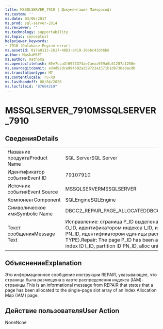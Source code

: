 ```yaml
---
title: MSSQLSERVER_7910 | Документация Майкрософт
ms.custom: ''
ms.date: 03/06/2017
ms.prod: sql-server-2014
ms.reviewer: ''
ms.technology: supportability
ms.topic: conceptual
helpviewer_keywords:
- 7910 (Database Engine error)
ms.assetid: 017a0113-2b17-40b3-a419-30bbc43d46b8
author: MashaMSFT
ms.author: mathoma
ms.openlocfilehash: 60e7cca3f6973374ae7aeaa959a0b31207a1258e
ms.sourcegitcommit: ad4d92dce894592a259721a1571b1d8736abacdb
ms.translationtype: MT
ms.contentlocale: ru-RU
ms.lasthandoff: 08/04/2020
ms.locfileid: "87664219"
---
```

# <a name="mssqlserver_7910"></a><span data-ttu-id="05938-102">MSSQLSERVER_7910</span><span class="sxs-lookup"><span data-stu-id="05938-102">MSSQLSERVER_7910</span></span>
    
## <a name="details"></a><span data-ttu-id="05938-103">Сведения</span><span class="sxs-lookup"><span data-stu-id="05938-103">Details</span></span>  
  
|||  
|-|-|  
|<span data-ttu-id="05938-104">Название продукта</span><span class="sxs-lookup"><span data-stu-id="05938-104">Product Name</span></span>|<span data-ttu-id="05938-105">SQL Server</span><span class="sxs-lookup"><span data-stu-id="05938-105">SQL Server</span></span>|  
|<span data-ttu-id="05938-106">Идентификатор события</span><span class="sxs-lookup"><span data-stu-id="05938-106">Event ID</span></span>|<span data-ttu-id="05938-107">7910</span><span class="sxs-lookup"><span data-stu-id="05938-107">7910</span></span>|  
|<span data-ttu-id="05938-108">Источник события</span><span class="sxs-lookup"><span data-stu-id="05938-108">Event Source</span></span>|<span data-ttu-id="05938-109">MSSQLSERVER</span><span class="sxs-lookup"><span data-stu-id="05938-109">MSSQLSERVER</span></span>|  
|<span data-ttu-id="05938-110">Компонент</span><span class="sxs-lookup"><span data-stu-id="05938-110">Component</span></span>|<span data-ttu-id="05938-111">SQLEngine</span><span class="sxs-lookup"><span data-stu-id="05938-111">SQLEngine</span></span>|  
|<span data-ttu-id="05938-112">Символическое имя</span><span class="sxs-lookup"><span data-stu-id="05938-112">Symbolic Name</span></span>|<span data-ttu-id="05938-113">DBCC2_REPAIR_PAGE_ALLOCATED</span><span class="sxs-lookup"><span data-stu-id="05938-113">DBCC2_REPAIR_PAGE_ALLOCATED</span></span>|  
|<span data-ttu-id="05938-114">Текст сообщения</span><span class="sxs-lookup"><span data-stu-id="05938-114">Message Text</span></span>|<span data-ttu-id="05938-115">Исправление: страница P_ID выделена объекту с идентификатором O_ID, идентификатором индекса I_ID, идентификатором секции PN_ID, идентификатором единицы распределения A_ID (тип TYPE).</span><span class="sxs-lookup"><span data-stu-id="05938-115">Repair: The page P_ID has been allocated to object ID O_ID, index ID I_ID, partition ID PN_ID, alloc unit ID A_ID (type TYPE).</span></span>|  
  
## <a name="explanation"></a><span data-ttu-id="05938-116">Объяснение</span><span class="sxs-lookup"><span data-stu-id="05938-116">Explanation</span></span>  
 <span data-ttu-id="05938-117">Это информационное сообщение инструкции REPAIR, указывающее, что страница была размещена в карте распределения индекса (IAM)-страницы.</span><span class="sxs-lookup"><span data-stu-id="05938-117">This is an informational message from REPAIR that states that a page has been allocated to the single-page slot array of an Index Allocation Map (IAM) page.</span></span>  
  
## <a name="user-action"></a><span data-ttu-id="05938-118">Действие пользователя</span><span class="sxs-lookup"><span data-stu-id="05938-118">User Action</span></span>  
 <span data-ttu-id="05938-119">None</span><span class="sxs-lookup"><span data-stu-id="05938-119">None</span></span>  
  
  
